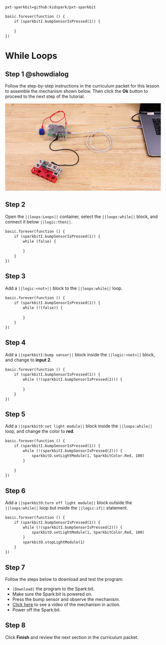 ```package
pxt-sparkbit=github:kidspark/pxt-sparkbit
```

```template
basic.forever(function () {
    if (sparkbitI.bumpSensorIsPressed(1)) {
    	
    }
})
```

# While Loops

## Step 1 @showdialog

Follow the step-by-step instructions in the curriculum packet for this lesson to assemble the mechanism shown below. Then click the **Ok** button to proceed to the next step of the tutorial.

![if-statements-1](https://raw.githubusercontent.com/KidSpark/tutorials/master/assets/2-2-if-statements-1.png)

## Step 2

Open the ``||loops:Loops||`` container, select the ``||loops:while||`` block, and connect it below ``||logic:then||``.

```blocks
basic.forever(function () {
    if (sparkbitI.bumpSensorIsPressed(1)) {
        while (false) {
        	
        }
    }
})
```

## Step 3

Add a ``||logic:<not>||`` block to the ``||loops:while||`` loop.

```blocks
basic.forever(function () {
    if (sparkbitI.bumpSensorIsPressed(1)) {
        while (!(false)) {
        	
        }
    }
})
```

## Step 4

Add a ``||sparkbitI:bump sensor||`` block inside the ``||logic:<not>||`` block, and change to **input 2**.

```blocks
basic.forever(function () {
    if (sparkbitI.bumpSensorIsPressed(1)) {
        while (!(sparkbitI.bumpSensorIsPressed(2))) {
        	
        }
    }
})
```

## Step 5

Add a ``||sparkbitO:set light module||`` block inside the ``||loops:while||`` loop, and change the color to **red**.

```blocks
basic.forever(function () {
    if (sparkbitI.bumpSensorIsPressed(1)) {
        while (!(sparkbitI.bumpSensorIsPressed(2))) {
            sparkbitO.setLightModule(1, SparkbitColor.Red, 100)
        }
        
    }
})
```

## Step 6

Add a ``||sparkbitO:turn off light module||`` block outside the ``||loops:while||`` loop but inside the ``||logic:if||`` statement.

```blocks
basic.forever(function () {
    if (sparkbitI.bumpSensorIsPressed(1)) {
        while (!(sparkbitI.bumpSensorIsPressed(2))) {
            sparkbitO.setLightModule(1, SparkbitColor.Red, 100)
        }
        sparkbitO.stopLightModule(1)
    }
})
```

## Step 7

Follow the steps below to download and test the program:
* ``|Download|`` the program to the Spark:bit.
* Make sure the Spark:bit is powered on.
* Press the bump sensor and observe the mechanism.
* [Click here](https://youtu.be/slq2tB1-yxU) to see a video of the mechanism in action.
* Power off the Spark:bit.

## Step 8

Click **Finish** and review the next section in the curriculum packet.